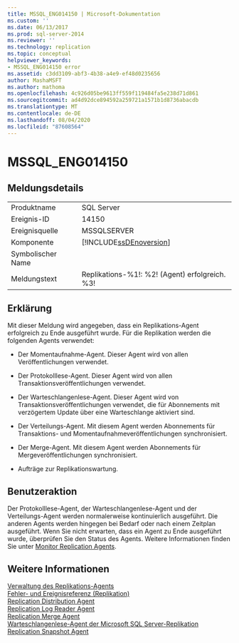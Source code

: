 ```yaml
---
title: MSSQL_ENG014150 | Microsoft-Dokumentation
ms.custom: ''
ms.date: 06/13/2017
ms.prod: sql-server-2014
ms.reviewer: ''
ms.technology: replication
ms.topic: conceptual
helpviewer_keywords:
- MSSQL_ENG014150 error
ms.assetid: c3dd3109-abf3-4b38-a4e9-ef48d0235656
author: MashaMSFT
ms.author: mathoma
ms.openlocfilehash: 4c926d05be9613ff559f119484fa5e238d71d861
ms.sourcegitcommit: ad4d92dce894592a259721a1571b1d8736abacdb
ms.translationtype: MT
ms.contentlocale: de-DE
ms.lasthandoff: 08/04/2020
ms.locfileid: "87608564"
---
```

# <a name="mssql_eng014150"></a>MSSQL_ENG014150
    
## <a name="message-details"></a>Meldungsdetails  
  
|||  
|-|-|  
|Produktname|SQL Server|  
|Ereignis-ID|14150|  
|Ereignisquelle|MSSQLSERVER|  
|Komponente|[!INCLUDE[ssDEnoversion](../../includes/ssdenoversion-md.md)]|  
|Symbolischer Name||  
|Meldungstext|Replikations-%1!: %2! (Agent) erfolgreich. %3!|  
  
## <a name="explanation"></a>Erklärung  
 Mit dieser Meldung wird angegeben, dass ein Replikations-Agent erfolgreich zu Ende ausgeführt wurde. Für die Replikation werden die folgenden Agents verwendet:  
  
-   Der Momentaufnahme-Agent. Dieser Agent wird von allen Veröffentlichungen verwendet.  
  
-   Der Protokolllese-Agent. Dieser Agent wird von allen Transaktionsveröffentlichungen verwendet.  
  
-   Der Warteschlangenlese-Agent. Dieser Agent wird von Transaktionsveröffentlichungen verwendet, die für Abonnements mit verzögertem Update über eine Warteschlange aktiviert sind.  
  
-   Der Verteilungs-Agent. Mit diesem Agent werden Abonnements für Transaktions- und Momentaufnahmeveröffentlichungen synchronisiert.  
  
-   Der Merge-Agent. Mit diesem Agent werden Abonnements für Mergeveröffentlichungen synchronisiert.  
  
-   Aufträge zur Replikationswartung.  
  
## <a name="user-action"></a>Benutzeraktion  
 Der Protokolllese-Agent, der Warteschlangenlese-Agent und der Verteilungs-Agent werden normalerweise kontinuierlich ausgeführt. Die anderen Agents werden hingegen bei Bedarf oder nach einem Zeitplan ausgeführt. Wenn Sie nicht erwarten, dass ein Agent zu Ende ausgeführt wurde, überprüfen Sie den Status des Agents. Weitere Informationen finden Sie unter [Monitor Replication Agents](agents/replication-agents-overview.md).  
  
## <a name="see-also"></a>Weitere Informationen  
 [Verwaltung des Replikations-Agents](agents/replication-agent-administration.md)   
 [Fehler- und Ereignisreferenz &#40;Replikation&#41;](errors-and-events-reference-replication.md)   
 [Replication Distribution Agent](agents/replication-distribution-agent.md)   
 [Replication Log Reader Agent](agents/replication-log-reader-agent.md)   
 [Replication Merge Agent](agents/replication-merge-agent.md)   
 [Warteschlangenlese-Agent der Microsoft SQL Server-Replikation](agents/replication-queue-reader-agent.md)   
 [Replication Snapshot Agent](agents/replication-snapshot-agent.md)  
  
  
